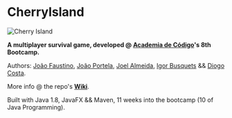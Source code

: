 # CherryIsland
![Cherry Island](http://i.imgur.com/Wt9QGO5.png "Cherry Island")

**A multiplayer survival game, developed @ [Academia de Código](http://www.academiadecodigo.org/)'s 8th Bootcamp.**

Authors: [João Faustino](https://github.com/jfstn), [João Portela](), [Joel Almeida](), [Igor Busquets]() && [Diogo Costa](https://github.com/dgcst).

More info @ the repo's **[Wiki](https://github.com/MetalMethod/CherryIsland/wiki)**.

Built with Java 1.8, JavaFX && Maven, 11 weeks into the bootcamp (10 of Java Programming).

